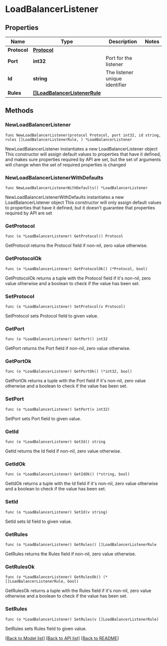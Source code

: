 # LoadBalancerListener

## Properties

Name | Type | Description | Notes
------------ | ------------- | ------------- | -------------
**Protocol** | [**Protocol**](Protocol.md) |  | 
**Port** | **int32** | Port for the listener | 
**Id** | **string** | The listener unique identifier | 
**Rules** | [**[]LoadBalancerListenerRule**](LoadBalancerListenerRule.md) |  | 

## Methods

### NewLoadBalancerListener

`func NewLoadBalancerListener(protocol Protocol, port int32, id string, rules []LoadBalancerListenerRule, ) *LoadBalancerListener`

NewLoadBalancerListener instantiates a new LoadBalancerListener object
This constructor will assign default values to properties that have it defined,
and makes sure properties required by API are set, but the set of arguments
will change when the set of required properties is changed

### NewLoadBalancerListenerWithDefaults

`func NewLoadBalancerListenerWithDefaults() *LoadBalancerListener`

NewLoadBalancerListenerWithDefaults instantiates a new LoadBalancerListener object
This constructor will only assign default values to properties that have it defined,
but it doesn't guarantee that properties required by API are set

### GetProtocol

`func (o *LoadBalancerListener) GetProtocol() Protocol`

GetProtocol returns the Protocol field if non-nil, zero value otherwise.

### GetProtocolOk

`func (o *LoadBalancerListener) GetProtocolOk() (*Protocol, bool)`

GetProtocolOk returns a tuple with the Protocol field if it's non-nil, zero value otherwise
and a boolean to check if the value has been set.

### SetProtocol

`func (o *LoadBalancerListener) SetProtocol(v Protocol)`

SetProtocol sets Protocol field to given value.


### GetPort

`func (o *LoadBalancerListener) GetPort() int32`

GetPort returns the Port field if non-nil, zero value otherwise.

### GetPortOk

`func (o *LoadBalancerListener) GetPortOk() (*int32, bool)`

GetPortOk returns a tuple with the Port field if it's non-nil, zero value otherwise
and a boolean to check if the value has been set.

### SetPort

`func (o *LoadBalancerListener) SetPort(v int32)`

SetPort sets Port field to given value.


### GetId

`func (o *LoadBalancerListener) GetId() string`

GetId returns the Id field if non-nil, zero value otherwise.

### GetIdOk

`func (o *LoadBalancerListener) GetIdOk() (*string, bool)`

GetIdOk returns a tuple with the Id field if it's non-nil, zero value otherwise
and a boolean to check if the value has been set.

### SetId

`func (o *LoadBalancerListener) SetId(v string)`

SetId sets Id field to given value.


### GetRules

`func (o *LoadBalancerListener) GetRules() []LoadBalancerListenerRule`

GetRules returns the Rules field if non-nil, zero value otherwise.

### GetRulesOk

`func (o *LoadBalancerListener) GetRulesOk() (*[]LoadBalancerListenerRule, bool)`

GetRulesOk returns a tuple with the Rules field if it's non-nil, zero value otherwise
and a boolean to check if the value has been set.

### SetRules

`func (o *LoadBalancerListener) SetRules(v []LoadBalancerListenerRule)`

SetRules sets Rules field to given value.



[[Back to Model list]](../README.md#documentation-for-models) [[Back to API list]](../README.md#documentation-for-api-endpoints) [[Back to README]](../README.md)



